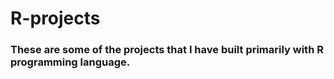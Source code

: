 # R-projects


### These are some of the projects that I have built primarily with R programming language.

